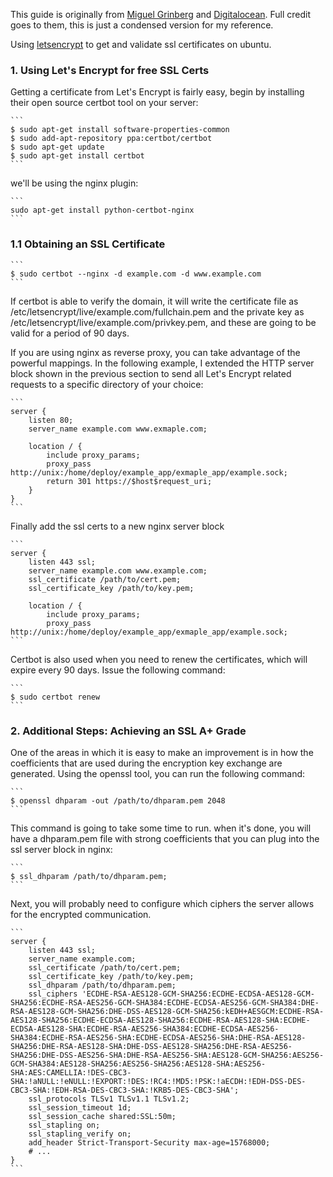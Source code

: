This guide is originally from [Miguel Grinberg](https://blog.miguelgrinberg.com/post/running-your-flask-application-over-https) and [Digitalocean](http://https://www.digitalocean.com/community/tutorials/how-to-secure-nginx-with-let-s-encrypt-on-ubuntu-16-04). Full credit goes to them, this is just a condensed version for my reference.

Using [letsencrypt](https://letsencrypt.org/) to get and validate ssl certificates on ubuntu.

### 1. Using Let's Encrypt for free SSL Certs

Getting a certificate from Let's Encrypt is fairly easy, begin by installing their open source certbot tool on your server:

    ```
    $ sudo apt-get install software-properties-common
    $ sudo add-apt-repository ppa:certbot/certbot
    $ sudo apt-get update
    $ sudo apt-get install certbot
    ```

we'll be using the nginx plugin:

    ```
    sudo apt-get install python-certbot-nginx
    ```

### 1.1 Obtaining an SSL Certificate

    ```
    $ sudo certbot --nginx -d example.com -d www.example.com
    ```

If certbot is able to verify the domain, it will write the certificate file as /etc/letsencrypt/live/example.com/fullchain.pem and the private key as /etc/letsencrypt/live/example.com/privkey.pem, and these are going to be valid for a period of 90 days.

If you are using nginx as reverse proxy, you can take advantage of the powerful mappings. In the following example, I extended the HTTP server block shown in the previous section to send all Let's Encrypt related requests to a specific directory of your choice:

    ```
    server {
        listen 80;
        server_name example.com www.exmaple.com;

        location / {
            include proxy_params;
            proxy_pass http://unix:/home/deploy/example_app/exmaple_app/example.sock;
            return 301 https://$host$request_uri;
        }
    }
    ```

Finally add the ssl certs to a new nginx server block

    ```
    server {
        listen 443 ssl;
        server_name example.com www.example.com;
        ssl_certificate /path/to/cert.pem;
        ssl_certificate_key /path/to/key.pem;

        location / {
            include proxy_params;
            proxy_pass http://unix:/home/deploy/example_app/exmaple_app/example.sock;
    ```



Certbot is also used when you need to renew the certificates, which will expire every 90 days. Issue the following command:

    ```
    $ sudo certbot renew
    ```

### 2. Additional Steps: Achieving an SSL A+ Grade

One of the areas in which it is easy to make an improvement is in how the coefficients that are used during the encryption key exchange are generated. Using the openssl tool, you can run the following command:

    ```
    $ openssl dhparam -out /path/to/dhparam.pem 2048
    ```

This command is going to take some time to run. when it's done, you will have a dhparam.pem file with strong coefficients that you can plug into the ssl server block in nginx:

    ```
    $ ssl_dhparam /path/to/dhparam.pem;
    ```

Next, you will probably need to configure which ciphers the server allows for the encrypted communication.

    ```
    server {
        listen 443 ssl;
        server_name example.com;
        ssl_certificate /path/to/cert.pem;
        ssl_certificate_key /path/to/key.pem;
        ssl_dhparam /path/to/dhparam.pem;
        ssl_ciphers 'ECDHE-RSA-AES128-GCM-SHA256:ECDHE-ECDSA-AES128-GCM-SHA256:ECDHE-RSA-AES256-GCM-SHA384:ECDHE-ECDSA-AES256-GCM-SHA384:DHE-RSA-AES128-GCM-SHA256:DHE-DSS-AES128-GCM-SHA256:kEDH+AESGCM:ECDHE-RSA-AES128-SHA256:ECDHE-ECDSA-AES128-SHA256:ECDHE-RSA-AES128-SHA:ECDHE-ECDSA-AES128-SHA:ECDHE-RSA-AES256-SHA384:ECDHE-ECDSA-AES256-SHA384:ECDHE-RSA-AES256-SHA:ECDHE-ECDSA-AES256-SHA:DHE-RSA-AES128-SHA256:DHE-RSA-AES128-SHA:DHE-DSS-AES128-SHA256:DHE-RSA-AES256-SHA256:DHE-DSS-AES256-SHA:DHE-RSA-AES256-SHA:AES128-GCM-SHA256:AES256-GCM-SHA384:AES128-SHA256:AES256-SHA256:AES128-SHA:AES256-SHA:AES:CAMELLIA:!DES-CBC3-SHA:!aNULL:!eNULL:!EXPORT:!DES:!RC4:!MD5:!PSK:!aECDH:!EDH-DSS-DES-CBC3-SHA:!EDH-RSA-DES-CBC3-SHA:!KRB5-DES-CBC3-SHA';
        ssl_protocols TLSv1 TLSv1.1 TLSv1.2;
        ssl_session_timeout 1d;
        ssl_session_cache shared:SSL:50m;
        ssl_stapling on;
        ssl_stapling_verify on;
        add_header Strict-Transport-Security max-age=15768000;
        # ...
    }
    ```
